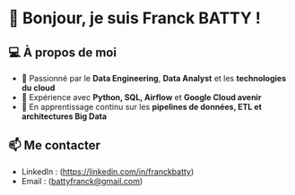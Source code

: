 # 👋 Bonjour, je suis Franck BATTY !

## 💻 À propos de moi
- 🔹 Passionné par le **Data Engineering**, **Data Analyst** et les **technologies du cloud**
- 🔹 Expérience avec **Python, SQL, Airflow** et **Google Cloud avenir** 
- 🔹 En apprentissage continu sur les **pipelines de données, ETL et architectures Big Data**

## 📫 Me contacter
- LinkedIn : (https://linkedin.com/in/franckbatty)
- Email : (battyfranck@gmail.com)
